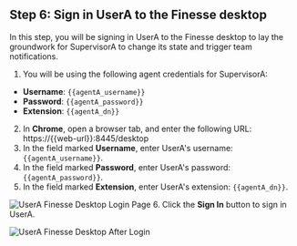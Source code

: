 ## Step 6: Sign in UserA to the Finesse desktop

In this step, you will be signing in UserA to the Finesse desktop to lay the groundwork for SupervisorA to change its state and trigger team notifications.

1. You will be using the following agent credentials for SupervisorA:
 * **Username**: ``{{agentA_username}}``
 * **Password**: ``{{agentA_password}}``
 * **Extension**: ``{{agentA_dn}}``
2. In **Chrome**, open a browser tab, and enter the following URL: https://{{web-url}}:8445/desktop
3. In the field marked **Username**, enter UserA's username: ``{{agentA_username}}``.
4. In the field marked **Password**, enter UserA's password: ``{{agentA_password}}``.
5. In the field marked **Extension**, enter UserA's extension: ``{{agentA_dn}}``.

 ![UserA Finesse Desktop Login Page](/posts/files/finesse-basic-supervisor-rest-apis-with-xmpp-events/assets/images/user-a-finesse-desktop.jpg)
6. Click the **Sign In** button to sign in UserA.

 ![UserA Finesse Desktop After Login](/posts/files/finesse-basic-supervisor-rest-apis-with-xmpp-events/assets/images/user-a-finesse-desktop-after-login.jpg)